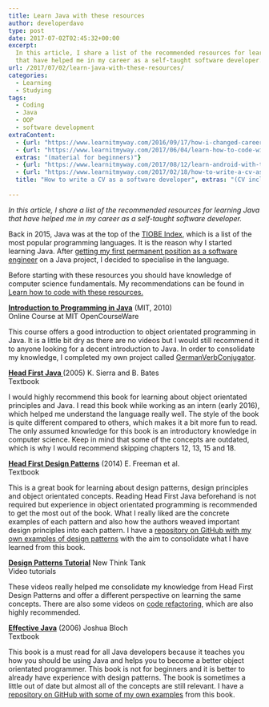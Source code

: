 ```yaml
---
title: Learn Java with these resources
author: developerdavo
type: post
date: 2017-07-02T02:45:32+00:00
excerpt: 
  In this article, I share a list of the recommended resources for learning Java 
  that have helped me in my career as a self-taught software developer.
url: /2017/07/02/learn-java-with-these-resources/
categories:
  - Learning
  - Studying
tags:
  - Coding
  - Java
  - OOP
  - software development
extraContent:
  - {url: "https://www.learnitmyway.com/2016/09/17/how-i-changed-careers/", title: "How I changed careers"}
  - {url: "https://www.learnitmyway.com/2017/06/04/learn-how-to-code-with-these-resources/", title: "Learn how to code with these resources",
  extras: "(material for beginners)"}
  - {url: "https://www.learnitmyway.com/2017/08/12/learn-android-with-these-resources/", title: "Learn Android with these resources"}
  - {url: "https://www.learnitmyway.com/2017/02/18/how-to-write-a-cv-as-a-software-developer/", 
  title: "How to write a CV as a software developer", extras: "(CV included)"}
  
---
```

_In this article, I share a list of the recommended resources for learning Java 
that have helped me in my career as a self-taught software developer._

<!--more-->

Back in 2015, Java was at the top of the <a href="https://www.tiobe.com/tiobe-index/" target="_blank" 
rel="noopener">TIOBE Index</a>, which is a list of the most popular programming languages. 
It is the reason why I started learning Java. 
After <a href="https://www.learnitmyway.com/2016/09/17/how-i-changed-careers/" target="_blank" 
rel="noopener">getting my first permanent position as a software engineer</a> on a Java project, 
I decided to specialise in the language.

Before starting with these resources you should have knowledge of computer science fundamentals. 
My recommendations can be found in 
<a href="https://www.learnitmyway.com/2017/06/04/learn-how-to-code-with-these-resources/" target="_blank" 
rel="noopener">Learn how to code with these resources.</a>

**<a href="https://ocw.mit.edu/courses/electrical-engineering-and-computer-science/
6-092-introduction-to-programming-in-java-january-iap-2010/" target="_blank" 
rel="noopener">Introduction to Programming in Java</a>** (MIT, 2010)  
Online Course at MIT OpenCourseWare

This course offers a good introduction to object orientated programming in Java. 
It is a little bit dry as there are no videos 
but I would still recommend it to anyone looking for a decent introduction to Java. 
In order to consolidate my knowledge, 
I completed my own project called <a href="https://github.com/DeveloperDavo/GermanVerbConjugator" target="_blank" 
rel="noopener">GermanVerbConjugator</a>.

**<a href="http://www.wickedlysmart.com/head-first-java/" target="_blank" 
rel="noopener">Head First Java </a>**(2005) K. Sierra and B. Bates  
Textbook

I would highly recommend this book for learning about object orientated principles and Java. 
I read this book while working as an intern (early 2016), which helped me understand the language really well. 
The style of the book is quite different compared to others, 
which makes it a bit more fun to read. 
The only assumed knowledge for this book is an introductory knowledge in computer science. 
Keep in mind that some of the concepts are outdated, which is why I would recommend skipping chapters 12, 13, 15 and 18.

**<a href="http://www.wickedlysmart.com/head-first-design-patterns/" target="_blank" 
rel="noopener">Head First Design Patterns</a>** (2014) E. Freeman et al.  
Textbook

This is a great book for learning about design patterns, design principles and object orientated concepts. 
Reading Head First Java beforehand is not required 
but experience in object orientated programming is recommended to get the most out of the book. 
What I really liked are the concrete examples of each pattern 
and also how the authors weaved important design principles into each pattern. 
I have a <a href="https://github.com/DeveloperDavo/DesignPatterns" target="_blank" 
rel="noopener">repository on GitHub with my own examples of design patterns</a> 
with the aim to consolidate what I have learned from this book.

**<a href="http://www.newthinktank.com/videos/design-patterns-tutorial/" target="_blank" 
rel="noopener">Design Patterns Tutorial</a>** New Think Tank  
Video tutorials

These videos really helped me consolidate my knowledge from Head First Design Patterns 
and offer a different perspective on learning the same concepts. 
There are also some videos on 
<a href="http://www.newthinktank.com/2013/01/code-refactoring/" target="_blank" 
rel="noopener">code refactoring</a>, which are also highly recommended.

**<a href="https://www.goodreads.com/book/show/105099.Effective_Java_Programming_Language_Guide?from_search=true" 
target="_blank" rel="noopener">Effective Java</a>** (2006) Joshua Bloch  
Textbook

This book is a must read for all Java developers because it teaches you how you should be using Java 
and helps you to become a better object orientated programmer. 
This book is not for beginners and it is better to already have experience with design patterns. 
The book is sometimes a little out of date but almost all of the concepts are still relevant. 
I have a <a href="https://github.com/DeveloperDavo/EffectiveJava" target="_blank" 
rel="noopener">repository on GitHub with some of my own examples</a> from this book.

